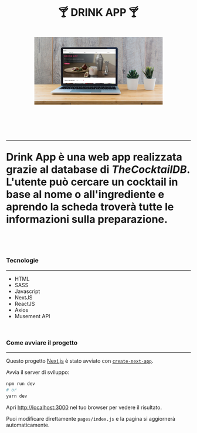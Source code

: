 <h1 align="center">🍸 DRINK APP 🍸<h1>
<p align="center">
  <img src="./public/mockup.png" alt="DrinkApp" width=350/>
</p>
<br>
<hr height:"2" color: "#4d856d"/>
<p>Drink App è una web app realizzata grazie al database di <cite>TheCocktailDB</cite>. L'utente può cercare un cocktail in base al nome o all'ingrediente e aprendo la scheda troverà tutte le informazioni sulla preparazione.</p>
<br>

<h3 >Tecnologie</h3>
<hr height:"2" color: "#4d856d"/>
<ul>
    <li>HTML</li>
    <li>SASS</li>
    <li>Javascript</li>
    <li>NextJS</li>
    <li>ReactJS</li>
    <li>Axios</li>
    <li>Musement API</li>
</ul>
<br>

 <h3>Come avviare il progetto</h3>
 <hr height:"2"/>

Questo progetto [Next.js](https://nextjs.org/) è stato avviato con [`create-next-app`](https://github.com/vercel/next.js/tree/canary/packages/create-next-app).

Avvia il server di sviluppo:

```bash
npm run dev
# or
yarn dev
```

Apri [http://localhost:3000](http://localhost:3000) nel tuo browser per vedere il risultato.

Puoi modificare direttamente `pages/index.js` e la pagina si aggiornerà automaticamente.
<br>
